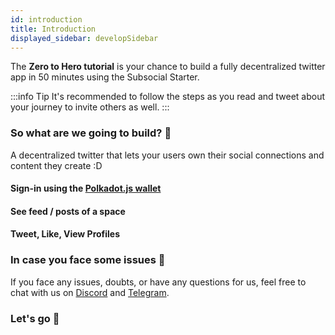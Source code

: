 ```yaml
---
id: introduction
title: Introduction
displayed_sidebar: developSidebar
---
```


<head>
  <title>Build Decentralised Twitter in 50 minutes using Subsocial | Zero-to-Hero Tutorial</title>
</head>

The **Zero to Hero tutorial** is your chance to build a fully decentralized twitter app in 50 minutes using the Subsocial Starter.

:::info Tip
It's recommended to follow the steps as you read and tweet about your journey to invite others as well.
:::

### So what are we going to build? 🧐

A decentralized twitter that lets your users own their social connections and content they create :D

#### Sign-in using the [Polkadot.js wallet](https://polkadot.js.org/extension/)


#### See feed / posts of a space 


#### Tweet, Like, View Profiles


### In case you face some issues 🐞

If you face any issues, doubts, or have any questions for us, feel free to chat with us on [Discord](https://discord.gg/WPdjvs5uWJ) and [Telegram](https://t.me/+ZzvLu0ZfkQwxNGQy).

### Let's go 🚀



